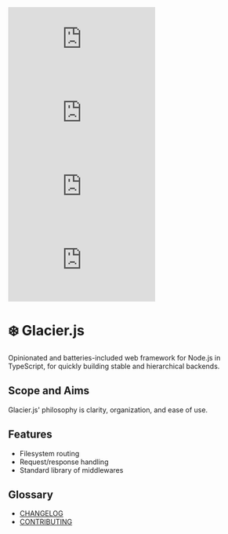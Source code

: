 ![](https://img.shields.io/npm/v/glacier.js?style=for-the-badge)
![](https://img.shields.io/npm/dt/glacier.js?style=for-the-badge)
![](https://img.shields.io/github/last-commit/serhankileci/glacier.js?style=for-the-badge)
![](https://img.shields.io/github/license/serhankileci/glacier.js?style=for-the-badge)

# ❄️ Glacier.js
Opinionated and batteries-included web framework for Node.js in TypeScript, for quickly building stable and hierarchical backends.

## Scope and Aims
Glacier.js' philosophy is clarity, organization, and ease of use.

## Features
- Filesystem routing<!--https://github.com/serhankileci/glacier.js/docs/filesystem-routing.md-->
- Request/response handling<!--(./docs/request-response-handling.md)-->
- Standard library of middlewares<!--(./docs/middlewares.md#stdlib)-->

## Glossary
- [CHANGELOG](./CHANGELOG.md)
- [CONTRIBUTING](./CONTRIBUTING.md)

